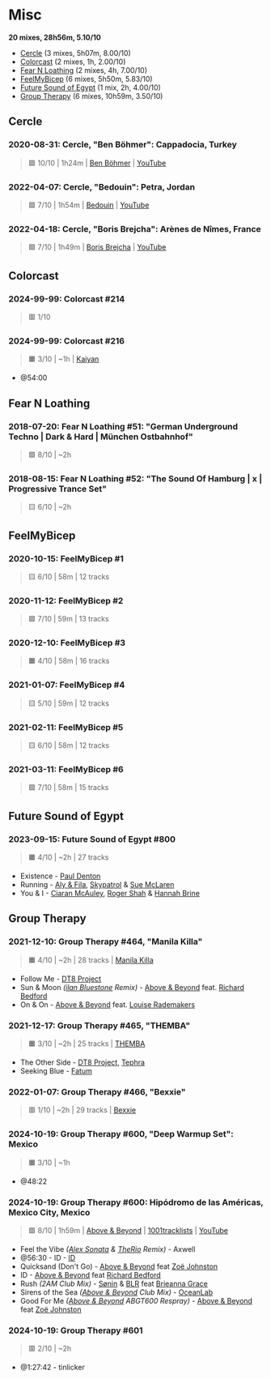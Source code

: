 # Misc

<!-- toc:start -->

**20 mixes, 28h56m, 5.10/10**

- [Cercle](#cercle) (3 mixes, 5h07m, 8.00/10)
- [Colorcast](#colorcast) (2 mixes, 1h, 2.00/10)
- [Fear N Loathing](#fear-n-loathing) (2 mixes, 4h, 7.00/10)
- [FeelMyBicep](#feelmybicep) (6 mixes, 5h50m, 5.83/10)
- [Future Sound of Egypt](#future-sound-of-egypt) (1 mix, 2h, 4.00/10)
- [Group Therapy](#group-therapy) (6 mixes, 10h59m, 3.50/10)
<!-- toc:end -->

## Cercle

### 2020-08-31: Cercle, "Ben Böhmer": Cappadocia, Turkey

> 🟪 10/10 | 1h24m | [Ben Böhmer](https://rateyourmusic.com/artist/ben-bohmer)
> | [YouTube](https://www.youtube.com/watch?v=RvRhUHTV_8k)

### 2022-04-07: Cercle, "Bedouin": Petra, Jordan

> 🟩 7/10 | 1h54m | [Bedouin](https://rateyourmusic.com/artist/bedouin-1)
> | [YouTube](https://www.youtube.com/watch?v=xQCLf9T_M7Q)

### 2022-04-18: Cercle, "Boris Brejcha": Arènes de Nîmes, France

> 🟩 7/10 | 1h49m | [Boris Brejcha](https://rateyourmusic.com/artist/boris-brejcha)
> | [YouTube](https://www.youtube.com/watch?v=1MobY_vR7-g)

## Colorcast

### 2024-99-99: Colorcast #214

> 🟥 1/10

### 2024-99-99: Colorcast #216

> 🟧 3/10 | ~1h | [Kaiyan](https://rateyourmusic.com/artist/kaiyan)

- @54:00

## Fear N Loathing

### 2018-07-20: Fear N Loathing #51: "German Underground Techno | Dark & Hard | München Ostbahnhof"

> 🟩 8/10 | ~2h

### 2018-08-15: Fear N Loathing #52: "The Sound Of Hamburg | x | Progressive Trance Set"

> 🟨 6/10 | ~2h

## FeelMyBicep

### 2020-10-15: FeelMyBicep #1

> 🟨 6/10 | 58m | 12 tracks

### 2020-11-12: FeelMyBicep #2

> 🟩 7/10 | 59m | 13 tracks

### 2020-12-10: FeelMyBicep #3

> 🟧 4/10 | 58m | 16 tracks

### 2021-01-07: FeelMyBicep #4

> 🟨 5/10 | 59m | 12 tracks

### 2021-02-11: FeelMyBicep #5

> 🟨 6/10 | 58m | 12 tracks

### 2021-03-11: FeelMyBicep #6

> 🟩 7/10 | 58m | 15 tracks

## Future Sound of Egypt

### 2023-09-15: Future Sound of Egypt #800

> 🟧 4/10 | ~2h | 27 tracks

- Existence - [Paul Denton](https://rateyourmusic.com/artist/paul-denton)
- Running - [Aly & Fila](https://rateyourmusic.com/artist/aly_and_fila), [Skypatrol](https://rateyourmusic.com/artist/skypatrol) & [Sue McLaren](https://rateyourmusic.com/artist/sue-mclaren)
- You & I - [Ciaran McAuley](https://rateyourmusic.com/artist/ciaran-mcauley), [Roger Shah](https://rateyourmusic.com/artist/roger_shah) & [Hannah Brine](#)

## Group Therapy

### 2021-12-10: Group Therapy #464, "Manila Killa"

> 🟧 4/10 | ~2h | 28 tracks | [Manila Killa](https://rateyourmusic.com/artist/manila_killa)

- Follow Me - [DT8 Project](https://rateyourmusic.com/artist/dt8_project)
- Sun & Moon _([ilan Bluestone](https://rateyourmusic.com/artist/ilan-bluestone) Remix)_ - [Above & Beyond](https://rateyourmusic.com/artist/above-and-beyond) feat. [Richard Bedford](https://rateyourmusic.com/artist/richard_bedford)
- On & On - [Above & Beyond](https://rateyourmusic.com/artist/above-and-beyond) feat. [Louise Rademakers](https://rateyourmusic.com/artist/louise-rademakers)

### 2021-12-17: Group Therapy #465, "THEMBA"

> 🟧 3/10 | ~2h | 25 tracks | [THEMBA](https://rateyourmusic.com/artist/themba-1)

- The Other Side - [DT8 Project](https://rateyourmusic.com/artist/dt8_project), [Tephra](https://rateyourmusic.com/artist/tephra)
- Seeking Blue - [Fatum](https://rateyourmusic.com/artist/fatum-2)

### 2022-01-07: Group Therapy #466, "Bexxie"

> 🟥 1/10 | ~2h | 29 tracks | [Bexxie](https://rateyourmusic.com/artist/bexxie)

### 2024-10-19: Group Therapy #600, "Deep Warmup Set": Mexico

> 🟧 3/10 | ~1h

- @48:22

### 2024-10-19: Group Therapy #600: Hipódromo de las Américas, Mexico City, Mexico

> 🟩 8/10 | 1h59m | [Above & Beyond](https://rateyourmusic.com/artist/above-and-beyond)
> | [1001tracklists](https://1001.tl/1ywqkugk)
> | [YouTube](https://youtu.be/886D7uuD4sY)

- Feel the Vibe _([Alex Sonata](https://rateyourmusic.com/artist/alex-sonata) & [TheRio](#) Remix)_ - Axwell
- @56:30 - ID - [ID](#)
- Quicksand (Don't Go) - [Above & Beyond](https://rateyourmusic.com/artist/above-and-beyond) feat [Zoë Johnston](https://rateyourmusic.com/artist/zoe_johnston)
- ID - [Above & Beyond](https://rateyourmusic.com/artist/above-and-beyond) feat [Richard Bedford](https://rateyourmusic.com/artist/richard_bedford)
- Rush _(2AM Club Mix)_ - [Sønin](https://rateyourmusic.com/artist/sonin-2) & [BLR](https://rateyourmusic.com/artist/blr-1) feat [Brieanna Grace](https://rateyourmusic.com/artist/brieanna-grace)
- Sirens of the Sea _([Above & Beyond](https://rateyourmusic.com/artist/above-and-beyond) Club Mix)_ - [OceanLab](https://rateyourmusic.com/artist/oceanlab)
- Good For Me _([Above & Beyond](https://rateyourmusic.com/artist/above-and-beyond) ABGT600 Respray)_ - [Above & Beyond](https://rateyourmusic.com/artist/above-and-beyond) feat [Zoë Johnston](https://rateyourmusic.com/artist/zoe_johnston)

### 2024-10-19: Group Therapy #601

> 🟥 2/10 | ~2h

- @1:27:42 - tinlicker
